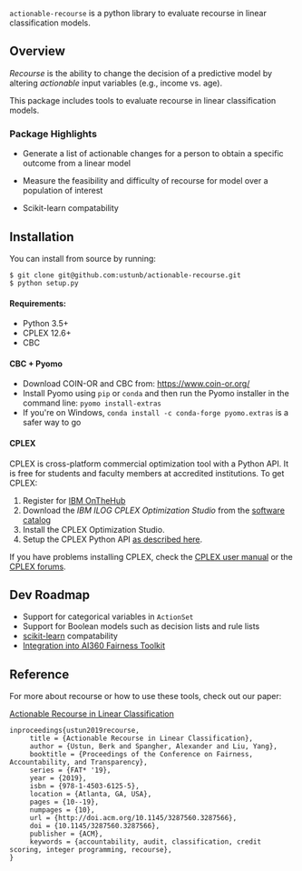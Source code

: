 `actionable-recourse` is a python library to evaluate recourse in linear classification models. 

## Overview

*Recourse* is the ability to change the decision of a predictive model by altering *actionable* input variables (e.g., income vs. age). 

This package includes tools to evaluate recourse in linear classification models.

### Package Highlights

- Generate a list of actionable changes for a person to obtain a specific outcome from a linear model

- Measure the feasibility and difficulty of recourse for model over a population of interest

- Scikit-learn compatability



## Installation

You can install from source by running:

```
$ git clone git@github.com:ustunb/actionable-recourse.git
$ python setup.py
```

#### Requirements:

- Python 3.5+
- CPLEX 12.6+
- CBC 
 
#### CBC + Pyomo

* Download COIN-OR and CBC from: https://www.coin-or.org/
* Install Pyomo using `pip` or `conda` and then run the Pyomo installer in the command line: `pyomo install-extras`
* If you're on Windows, `conda install -c conda-forge pyomo.extras` is a safer way to go

#### CPLEX 

CPLEX is cross-platform commercial optimization tool with a Python API. It is free for students and faculty members at accredited institutions. To get CPLEX:

1. Register for [IBM OnTheHub](https://ibm.onthehub.com/WebStore/Account/VerifyEmailDomain.aspx)
2. Download the *IBM ILOG CPLEX Optimization Studio* from the [software catalog](https://ibm.onthehub.com/WebStore/ProductSearchOfferingList.aspx?srch=CPLEX)
3. Install the CPLEX Optimization Studio.
4. Setup the CPLEX Python API [as described here](https://www.ibm.com/support/knowledgecenter/SSSA5P_12.8.0/ilog.odms.cplex.help/CPLEX/GettingStarted/topics/set_up/Python_setup.html).

If you have problems installing CPLEX, check the [CPLEX user manual](http://www-01.ibm.com/support/knowledgecenter/SSSA5P/welcome) or the [CPLEX forums](https://www.ibm.com/developerworks/community/forums/html/forum?id=11111111-0000-0000-0000-000000002059). 

## Dev Roadmap

- Support for categorical variables in `ActionSet`
- Support for Boolean models such as decision lists and rule lists
- [scikit-learn](http://scikit-learn.org/stable/developers/contributing.html#rolling-your-own-estimator) compatability
- [Integration into AI360 Fairness Toolkit](https://www.ibm.com/blogs/research/2018/09/ai-fairness-360/)

## Reference

For more about recourse or how to use these tools, check out our paper:

[Actionable Recourse in Linear Classification](https://arxiv.org/abs/1809.06514)
     
```
inproceedings{ustun2019recourse,
     title = {Actionable Recourse in Linear Classification},
     author = {Ustun, Berk and Spangher, Alexander and Liu, Yang},
     booktitle = {Proceedings of the Conference on Fairness, Accountability, and Transparency},
     series = {FAT* '19},
     year = {2019},
     isbn = {978-1-4503-6125-5},
     location = {Atlanta, GA, USA},
     pages = {10--19},
     numpages = {10},
     url = {http://doi.acm.org/10.1145/3287560.3287566},
     doi = {10.1145/3287560.3287566},
     publisher = {ACM},
     keywords = {accountability, audit, classification, credit scoring, integer programming, recourse},
}
```
